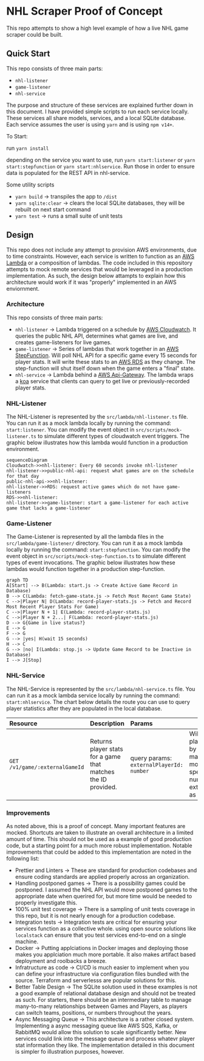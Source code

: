 # NHL Scraper Proof of Concept

This repo attempts to show a high level example of how a live NHL game scraper could be built.

## Quick Start

This repo consists of three main parts:
 -  `nhl-listener`
 -  `game-listener`
 -  `nhl-service`

The purpose and structure of these services are explained further down in this document. I have provided simple scripts to run each service locally. These services all share models, services, and a local SQLite database. Each service assumes the user is using `yarn` and is using `npm v14+`.

To Start:

run `yarn install`

depending on the service you want to use, run `yarn start:listener` or `yarn start:stepfunction` or `yarn start:nhlservice`. Run those in order to ensure data is populated for the REST API in nhl-service.

Some utility scripts
- `yarn build` -> transpiles the app to `/dist`
- `yarn sqlite:clear` -> clears the local SQLite databases, they will be rebuilt on next start command
- `yarn test` -> runs a small suite of unit tests

## Design

This repo does not include any attempt to provision AWS environments, due to time constraints. However, each service is written to function as an [AWS Lambda](https://aws.amazon.com/lambda/) or a composition of lambdas. The code included in this repository attempts to mock remote services that would be leveraged in a production implementation. As such, the design below attampts to explain how this architecture would work if it was "properly" implemented in an AWS enviornment.

### Architecture

This repo consists of three main parts:
 -  `nhl-listener` -> Lambda triggered on a schedule by [AWS Cloudwatch](https://aws.amazon.com/cloudwatch/). It queries the public NHL API, determines what games are live, and creates game-listeners for live games.
 -  `game-listener` -> Series of lambdas that work together in an [AWS StepFunction](https://aws.amazon.com/step-functions/). Will poll NHL API for a specific game every 15 seconds for player stats. It will write these stats to an [AWS RDS](https://aws.amazon.com/rds/) as they change. The step-function will shut itself down when the game enters a "final" state.
 -  `nhl-service` -> Lambda behind a [AWS Api-Gateway](https://aws.amazon.com/api-gateway/). The lambda wraps a [koa](https://koajs.com/) service that clients can query to get live or previously-recorded player stats.

### NHL-Listener

The NHL-Listener is represented by the `src/lambda/nhl-listener.ts` file. You can run it as a mock lambda locally by running the command: `start:listener`. You can modify the event object in `src/scripts/mock-listener.ts` to simulate different types of cloudwatch event triggers. The graphic below illustrates how this lambda would function in a production environment.

```mermaid
sequenceDiagram
Cloudwatch->>nhl-listener: Every 60 seconds invoke nhl-listener
nhl-listener->>public-nhl-api: request what games are on the schedule for that day
public-nhl-api->>nhl-listener: 
nhl-listener->>RDS: request active games which do not have game-listeners
RDS->>nhl-listener: 
nhl-listener->>game-listener: start a game-listener for each active game that lacks a game-listener
```

### Game-Listener

The Game-Listener is represented by all the lambda files in the `src/lambda/game-listener/` directory. You can run it as a mock lambda locally by running the command: `start:stepfunction`. You can modify the event object in `src/scripts/mock-step-function.ts` to simulate different types of event invocations. The graphic below illustrates how these lambdas would function together in a production step-function.

```mermaid
graph TD
A[Start] --> B(Lambda: start.js -> Create Active Game Record in Database)
B --> C(Lambda: fetch-game-state.js -> Fetch Most Recent Game State)
C -->|Player N| D(Lambda: record-player-stats.js -> Fetch and Record Most Recent Player Stats For Game)
C -->|Player N + 1| E(Lambda: record-player-stats.js)
C -->|Player N + 2...| F(Lambda: record-player-stats.js)
D --> G{Game in live status?}
E --> G
F --> G
G --> |yes| H(wait 15 seconds)
H --> C
G --> |no| I(Lambda: stop.js -> Update Game Record to be Inactive in Database)
I --> J[Stop]
```

### NHL-Service

The NHL-Service is represented by the `src/lambda/nhl-service.ts` file. You can run it as a mock lambda service locally by running the command: `start:nhlservice`. The chart below details the route you can use to query player statistics after they are populated in the local database.

| Resource                                                | Description                                                        | Params                                        | Notes                                                                                                                                                                                                                                                                                                                  |
| :------------------------------------------------------ | :----------------------------------------------------------------- | :-------------------------------------------- | ---------------------------------------------------------------------------------------------------------------------------------------------------------------------------------------------------------------------------------------------------------------------------------------------------------------------- |
| `GET /v1/game/:externalGameId` | Returns player stats for a game that matches the ID provided. | query params: `externalPlayerId: number` | Will return all players in game by default. Can make the query more specific by speficifying any number of externalPlayerIds as query params. |

### Improvements

As noted above, this is a proof of concept. Many important features are mocked. Shortcuts are taken to illustrate an overall architecture in a limited amount of time. This should not be used as a example of good production code, but a starting point for a much more robust implementation. Notable improvements that could be added to this implementation are noted in the following list:
- Prettier and Linters -> These are standard for production codebases and ensure coding standards are applied properly across an organization.
- Handling postponed games -> There is a possibility games could be postponed. I assumed the NHL API would move postponed games to the appropriate date when querired for, but more time would be needed to properly investigate this.
- 100% unit test coverage -> There is a sampling of unit tests coverage in this repo, but it is not nearly enough for a production codebase.
- Integration tests -> Integration tests are critical for ensuring your services function as a collective whole. using open source solutions like `localstack` can ensure that you test services end-to-end on a single machine.
- Docker -> Putting applciations in Docker images and deploying those makes you applciation much more portable. It also makes artifact based deployment and roolbacks a breeze.
- Infratructure as code -> CI/CD is much easier to implement when you can define your infrastructure via configuration files bundled with the source. Terraform and serverlesss are popular solutions for this.
- Better Table Design -> The SQLite solution used in these examples is not a good example of relational database design and should not be treated as such. For starters, there should be an intermediary table to manage many-to-many relationships between Games and Players, as players can switch teams, positions, or numbers throughout the years.
- Async Messaging Queue -> This architecture is a rather closed system. Implementing a async messaging queue like AWS SQS, Kafka, or RabbitMQ would allow this solution to scale significantly better. New services could link into the message queue and process whatevr player stat information they like. The implementation detailed in this document is simpler fo illustration purposes, however.
